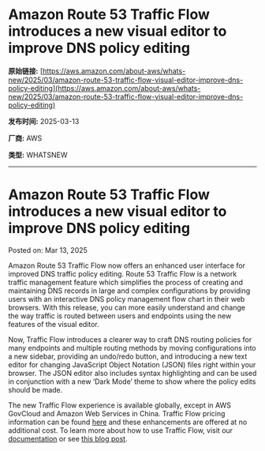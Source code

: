 # Amazon Route 53 Traffic Flow introduces a new visual editor to improve DNS policy editing

**原始链接:** [https://aws.amazon.com/about-aws/whats-new/2025/03/amazon-route-53-traffic-flow-visual-editor-improve-dns-policy-editing](https://aws.amazon.com/about-aws/whats-new/2025/03/amazon-route-53-traffic-flow-visual-editor-improve-dns-policy-editing)

**发布时间:** 2025-03-13

**厂商:** AWS

**类型:** WHATSNEW

---
# Amazon Route 53 Traffic Flow introduces a new visual editor to improve DNS policy editing

Posted on: Mar 13, 2025 

Amazon Route 53 Traffic Flow now offers an enhanced user interface for improved DNS traffic policy editing. Route 53 Traffic Flow is a network traffic management feature which simplifies the process of creating and maintaining DNS records in large and complex configurations by providing users with an interactive DNS policy management flow chart in their web browsers. With this release, you can more easily understand and change the way traffic is routed between users and endpoints using the new features of the visual editor.  
  
Now, Traffic Flow introduces a clearer way to craft DNS routing policies for many endpoints and multiple routing methods by moving configurations into a new sidebar, providing an undo/redo button, and introducing a new text editor for changing JavaScript Object Notation (JSON) files right within your browser. The JSON editor also includes syntax highlighting and can be used in conjunction with a new ‘Dark Mode’ theme to show where the policy edits should be made.  
  
The new Traffic Flow experience is available globally, except in AWS GovCloud and Amazon Web Services in China. Traffic Flow pricing information can be found [here](https://aws.amazon.com/route53/pricing/) and these enhancements are offered at no additional cost. To learn more about how to use Traffic Flow, visit our [documentation](https://docs.aws.amazon.com/Route53/latest/DeveloperGuide/traffic-flow.html) or see [this blog post](https://aws.amazon.com/blogs/networking-and-content-delivery/managing-global-aws-local-zones-applications-with-amazon-route53-geoproximity-routing/).

